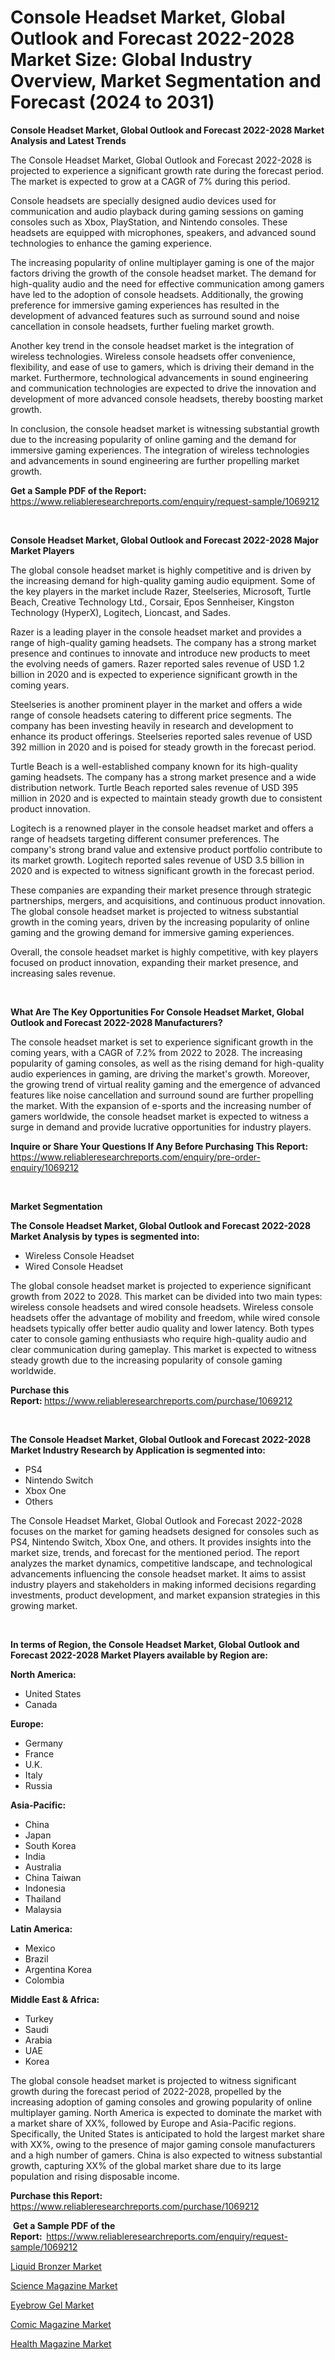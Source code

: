 <p><h1>Console Headset Market, Global Outlook and Forecast 2022-2028 Market Size: Global Industry Overview, Market Segmentation and Forecast (2024 to 2031)</h1></p><p><strong>Console Headset Market, Global Outlook and Forecast 2022-2028 Market Analysis and Latest Trends</strong></p>
<p><p>The Console Headset Market, Global Outlook and Forecast 2022-2028 is projected to experience a significant growth rate during the forecast period. The market is expected to grow at a CAGR of 7% during this period. </p><p>Console headsets are specially designed audio devices used for communication and audio playback during gaming sessions on gaming consoles such as Xbox, PlayStation, and Nintendo consoles. These headsets are equipped with microphones, speakers, and advanced sound technologies to enhance the gaming experience.</p><p>The increasing popularity of online multiplayer gaming is one of the major factors driving the growth of the console headset market. The demand for high-quality audio and the need for effective communication among gamers have led to the adoption of console headsets. Additionally, the growing preference for immersive gaming experiences has resulted in the development of advanced features such as surround sound and noise cancellation in console headsets, further fueling market growth.</p><p>Another key trend in the console headset market is the integration of wireless technologies. Wireless console headsets offer convenience, flexibility, and ease of use to gamers, which is driving their demand in the market. Furthermore, technological advancements in sound engineering and communication technologies are expected to drive the innovation and development of more advanced console headsets, thereby boosting market growth.</p><p>In conclusion, the console headset market is witnessing substantial growth due to the increasing popularity of online gaming and the demand for immersive gaming experiences. The integration of wireless technologies and advancements in sound engineering are further propelling market growth.</p></p>
<p><strong>Get a Sample PDF of the Report:&nbsp;</strong> <a href="https://www.reliableresearchreports.com/enquiry/request-sample/1069212">https://www.reliableresearchreports.com/enquiry/request-sample/1069212</a></p>
<p>&nbsp;</p>
<p><strong>Console Headset Market, Global Outlook and Forecast 2022-2028 Major Market Players</strong></p>
<p><p>The global console headset market is highly competitive and is driven by the increasing demand for high-quality gaming audio equipment. Some of the key players in the market include Razer, Steelseries, Microsoft, Turtle Beach, Creative Technology Ltd., Corsair, Epos Sennheiser, Kingston Technology (HyperX), Logitech, Lioncast, and Sades.</p><p>Razer is a leading player in the console headset market and provides a range of high-quality gaming headsets. The company has a strong market presence and continues to innovate and introduce new products to meet the evolving needs of gamers. Razer reported sales revenue of USD 1.2 billion in 2020 and is expected to experience significant growth in the coming years.</p><p>Steelseries is another prominent player in the market and offers a wide range of console headsets catering to different price segments. The company has been investing heavily in research and development to enhance its product offerings. Steelseries reported sales revenue of USD 392 million in 2020 and is poised for steady growth in the forecast period.</p><p>Turtle Beach is a well-established company known for its high-quality gaming headsets. The company has a strong market presence and a wide distribution network. Turtle Beach reported sales revenue of USD 395 million in 2020 and is expected to maintain steady growth due to consistent product innovation.</p><p>Logitech is a renowned player in the console headset market and offers a range of headsets targeting different consumer preferences. The company's strong brand value and extensive product portfolio contribute to its market growth. Logitech reported sales revenue of USD 3.5 billion in 2020 and is expected to witness significant growth in the forecast period.</p><p>These companies are expanding their market presence through strategic partnerships, mergers, and acquisitions, and continuous product innovation. The global console headset market is projected to witness substantial growth in the coming years, driven by the increasing popularity of online gaming and the growing demand for immersive gaming experiences.</p><p>Overall, the console headset market is highly competitive, with key players focused on product innovation, expanding their market presence, and increasing sales revenue.</p></p>
<p>&nbsp;</p>
<p><strong>What Are The Key Opportunities For Console Headset Market, Global Outlook and Forecast 2022-2028 Manufacturers?</strong></p>
<p><p>The console headset market is set to experience significant growth in the coming years, with a CAGR of 7.2% from 2022 to 2028. The increasing popularity of gaming consoles, as well as the rising demand for high-quality audio experiences in gaming, are driving the market's growth. Moreover, the growing trend of virtual reality gaming and the emergence of advanced features like noise cancellation and surround sound are further propelling the market. With the expansion of e-sports and the increasing number of gamers worldwide, the console headset market is expected to witness a surge in demand and provide lucrative opportunities for industry players.</p></p>
<p><strong>Inquire or Share Your Questions If Any Before Purchasing This Report:</strong> <a href="https://www.reliableresearchreports.com/enquiry/pre-order-enquiry/1069212">https://www.reliableresearchreports.com/enquiry/pre-order-enquiry/1069212</a></p>
<p>&nbsp;</p>
<p><strong>Market Segmentation</strong></p>
<p><strong>The Console Headset Market, Global Outlook and Forecast 2022-2028 Market Analysis by types is segmented into:</strong></p>
<p><ul><li>Wireless Console Headset</li><li>Wired Console Headset</li></ul></p>
<p><p>The global console headset market is projected to experience significant growth from 2022 to 2028. This market can be divided into two main types: wireless console headsets and wired console headsets. Wireless console headsets offer the advantage of mobility and freedom, while wired console headsets typically offer better audio quality and lower latency. Both types cater to console gaming enthusiasts who require high-quality audio and clear communication during gameplay. This market is expected to witness steady growth due to the increasing popularity of console gaming worldwide.</p></p>
<p><strong>Purchase this Report:&nbsp;</strong><a href="https://www.reliableresearchreports.com/purchase/1069212">https://www.reliableresearchreports.com/purchase/1069212</a></p>
<p>&nbsp;</p>
<p><strong>The Console Headset Market, Global Outlook and Forecast 2022-2028 Market Industry Research by Application is segmented into:</strong></p>
<p><ul><li>PS4</li><li>Nintendo Switch</li><li>Xbox One</li><li>Others</li></ul></p>
<p><p>The Console Headset Market, Global Outlook and Forecast 2022-2028 focuses on the market for gaming headsets designed for consoles such as PS4, Nintendo Switch, Xbox One, and others. It provides insights into the market size, trends, and forecast for the mentioned period. The report analyzes the market dynamics, competitive landscape, and technological advancements influencing the console headset market. It aims to assist industry players and stakeholders in making informed decisions regarding investments, product development, and market expansion strategies in this growing market.</p></p>
<p>&nbsp;</p>
<p><strong>In terms of Region, the Console Headset Market, Global Outlook and Forecast 2022-2028 Market Players available by Region are:</strong></p>
<p>
    <p> <strong> North America: </strong>
        <ul>
            <li>United States</li>
            <li>Canada</li>
        </ul>
        </p> 
    <p> <strong> Europe: </strong>
        <ul>
            <li>Germany</li>
            <li>France</li>
            <li>U.K.</li>
            <li>Italy</li>
            <li>Russia</li>
        </ul>
        </p> 
    <p> <strong> Asia-Pacific: </strong>
        <ul>
            <li>China</li>
            <li>Japan</li>
            <li>South Korea</li>
            <li>India</li>
            <li>Australia</li>
            <li>China Taiwan</li>
            <li>Indonesia</li>
            <li>Thailand</li>
            <li>Malaysia</li>
        </ul>
        </p> 
    <p> <strong> Latin America: </strong>
        <ul>
            <li>Mexico</li>
            <li>Brazil</li>
            <li>Argentina Korea</li>
            <li>Colombia</li>
        </ul>
        </p> 
    <p> <strong> Middle East & Africa: </strong>
        <ul>
            <li>Turkey</li>
            <li>Saudi</li>
            <li>Arabia</li>
            <li>UAE</li>
            <li>Korea</li>
        </ul>
    </p>
    </p>
<p><p>The global console headset market is projected to witness significant growth during the forecast period of 2022-2028, propelled by the increasing adoption of gaming consoles and growing popularity of online multiplayer gaming. North America is expected to dominate the market with a market share of XX%, followed by Europe and Asia-Pacific regions. Specifically, the United States is anticipated to hold the largest market share with XX%, owing to the presence of major gaming console manufacturers and a high number of gamers. China is also expected to witness substantial growth, capturing XX% of the global market share due to its large population and rising disposable income.</p></p>
<p><strong>Purchase this Report: </strong><a href="https://www.reliableresearchreports.com/purchase/1069212">https://www.reliableresearchreports.com/purchase/1069212</a></p>
<p>&nbsp;<strong>Get a Sample PDF of the Report:&nbsp;&nbsp;</strong><a href="https://www.reliableresearchreports.com/enquiry/request-sample/1069212">https://www.reliableresearchreports.com/enquiry/request-sample/1069212</a></p>
<p><strong></strong></p>
<p><p><a href="https://medium.com/@tammyfreeman2022/liquid-bronzer-market-analysis-and-sze-forecasted-for-period-from-2024-to-2031-5e1b128b4639">Liquid Bronzer Market</a></p><p><a href="https://medium.com/@tammyfreeman2022/science-magazine-market-outlook-industry-overview-and-forecast-2024-to-2031-4ecc044f0bff">Science Magazine Market</a></p><p><a href="https://medium.com/@tammyfreeman2022/eyebrow-gel-market-competitive-analysis-market-trends-and-forecast-to-2031-510a8f51eeda">Eyebrow Gel Market</a></p><p><a href="https://medium.com/@tammyfreeman2022/comic-magazine-market-report-reveals-the-latest-trends-and-growth-opportunities-of-this-market-9796583161fd">Comic Magazine Market</a></p><p><a href="https://medium.com/@tammyfreeman2022/health-magazine-market-insights-into-market-cagr-market-trends-and-growth-strategies-afb897549ab4">Health Magazine Market</a></p></p>